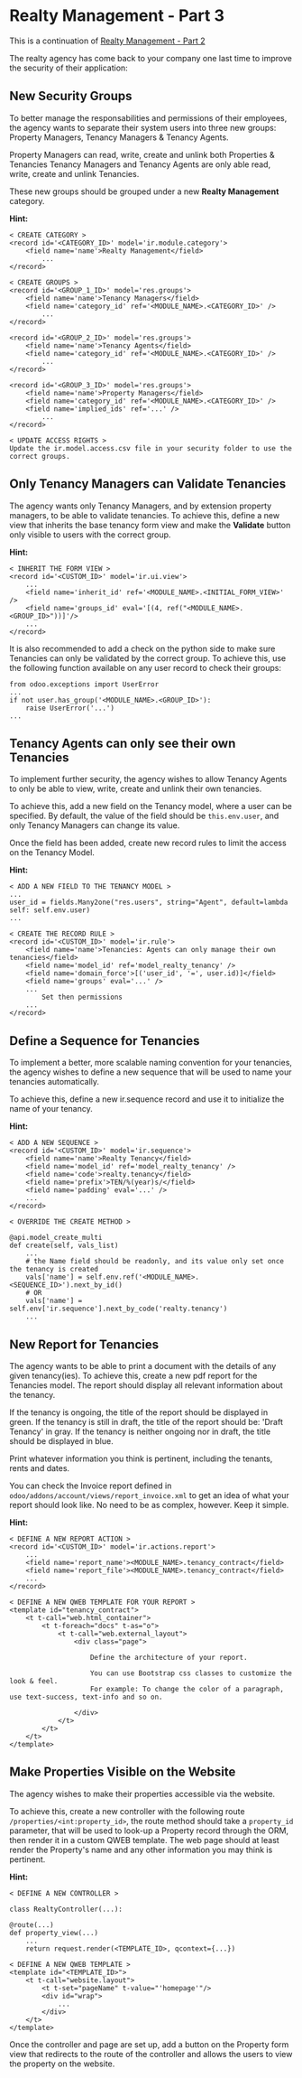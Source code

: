 # Realty Management - Part 3

This is a continuation of [Realty Management - Part 2](./realty_management_3.md)

The realty agency has come back to your company one last time to improve the security of their application:

## New Security Groups

To better manage the responsabilities and permissions of their employees, the agency wants to separate their system users
into three new groups: Property Managers, Tenancy Managers & Tenancy Agents.

Property Managers can read, write, create and unlink both Properties & Tenancies
Tenancy Managers and Tenancy Agents are only able read, write, create and unlink Tenancies.

These new groups should be grouped under a new **Realty Management** category.

**Hint:**

```
< CREATE CATEGORY >
<record id='<CATEGORY_ID>' model='ir.module.category'>
    <field name='name'>Realty Management</field>
        ...
</record>

< CREATE GROUPS >
<record id='<GROUP_1_ID>' model='res.groups'>
    <field name='name'>Tenancy Managers</field>
    <field name='category_id' ref='<MODULE_NAME>.<CATEGORY_ID>' />
        ...
</record>

<record id='<GROUP_2_ID>' model='res.groups'>
    <field name='name'>Tenancy Agents</field>
    <field name='category_id' ref='<MODULE_NAME>.<CATEGORY_ID>' />
        ...
</record>

<record id='<GROUP_3_ID>' model='res.groups'>
    <field name='name'>Property Managers</field>
    <field name='category_id' ref='<MODULE_NAME>.<CATEGORY_ID>' />
    <field name='implied_ids' ref='...' />
        ...
</record>

< UPDATE ACCESS RIGHTS >
Update the ir.model.access.csv file in your security folder to use the correct groups.

```

## Only Tenancy Managers can Validate Tenancies

The agency wants only Tenancy Managers, and by extension property managers, to be able to validate tenancies.
To achieve this, define a new view that inherits the base tenancy form view and make the **Validate** button only
visible to users with the correct group.

**Hint:**

```
< INHERIT THE FORM VIEW >
<record id='<CUSTOM_ID>' model='ir.ui.view'>
    ...
    <field name='inherit_id' ref='<MODULE_NAME>.<INITIAL_FORM_VIEW>' />
    <field name='groups_id' eval='[(4, ref("<MODULE_NAME>.<GROUP_ID>"))]'/>
    ...
</record>
```

It is also recommended to add a check on the python side to make sure Tenancies can only be validated by the correct group. To achieve this, use the following function available on any user record to check their groups:

```
from odoo.exceptions import UserError
...
if not user.has_group('<MODULE_NAME>.<GROUP_ID>'):
    raise UserError('...')
...
```

## Tenancy Agents can only see their own Tenancies

To implement further security, the agency wishes to allow Tenancy Agents to only be able to view, write, create and unlink their own tenancies.

To achieve this, add a new field on the Tenancy model, where a user can be specified. By default, the value of the field
should be `this.env.user`, and only Tenancy Managers can change its value.

Once the field has been added, create new record rules to limit the access on the Tenancy Model.

**Hint:**

```
< ADD A NEW FIELD TO THE TENANCY MODEL >
...
user_id = fields.Many2one("res.users", string="Agent", default=lambda self: self.env.user)
...

< CREATE THE RECORD RULE >
<record id='<CUSTOM_ID>' model='ir.rule'>
    <field name='name'>Tenancies: Agents can only manage their own tenancies</field>
    <field name='model_id' ref='model_realty_tenancy' />
    <field name='domain_force'>[('user_id', '=', user.id)]</field>
    <field name='groups' eval='...' />
    ...
        Set then permissions
    ...
</record>
```

## Define a Sequence for Tenancies

To implement a better, more scalable naming convention for your tenancies, the agency wishes to define a new
sequence that will be used to name your tenancies automatically.

To achieve this, define a new ir.sequence record and use it to initialize the name of your tenancy.

**Hint:**

```
< ADD A NEW SEQUENCE >
<record id='<CUSTOM_ID>' model='ir.sequence'>
    <field name='name'>Realty Tenancy</field>
    <field name='model_id' ref='model_realty_tenancy' />
    <field name='code'>realty.tenancy</field>
    <field name='prefix'>TEN/%(year)s/</field>
    <field name='padding' eval='...' />
    ...
</record>

< OVERRIDE THE CREATE METHOD >

@api.model_create_multi
def create(self, vals_list)
    ...
    # the Name field should be readonly, and its value only set once the tenancy is created
    vals['name'] = self.env.ref('<MODULE_NAME>.<SEQUENCE_ID>').next_by_id()
    # OR
    vals['name'] = self.env['ir.sequence'].next_by_code('realty.tenancy')
    ...
```

## New Report for Tenancies

The agency wants to be able to print a document with the details of any given tenancy(ies).
To achieve this, create a new pdf report for the Tenancies model. The report should display all relevant information
about the tenancy.

If the tenancy is ongoing, the title of the report should be displayed in green.
If the tenancy is still in draft, the title of the report should be: 'Draft Tenancy' in gray.
If the tenancy is neither ongoing nor in draft, the title should be displayed in blue.

Print whatever information you think is pertinent, including the tenants, rents and dates.

You can check the Invoice report defined in `odoo/addons/account/views/report_invoice.xml` to get an idea of what
your report should look like. No need to be as complex, however. Keep it simple.

**Hint:**

```
< DEFINE A NEW REPORT ACTION >
<record id='<CUSTOM_ID>' model='ir.actions.report'>
    ...
    <field name='report_name'><MODULE_NAME>.tenancy_contract</field>
    <field name='report_file'><MODULE_NAME>.tenancy_contract</field>
    ...
</record>

< DEFINE A NEW QWEB TEMPLATE FOR YOUR REPORT >
<template id="tenancy_contract">
    <t t-call="web.html_container">
        <t t-foreach="docs" t-as="o">
            <t t-call="web.external_layout">
                <div class="page">

                    Define the architecture of your report.

                    You can use Bootstrap css classes to customize the look & feel.
                    For example: To change the color of a paragraph, use text-success, text-info and so on.

                </div>
            </t>
        </t>
    </t>
</template>

```

## Make Properties Visible on the Website

The agency wishes to make their properties accessible via the website.

To achieve this, create a new controller with the following route `/properties/<int:property_id>`, the route method should take a `property_id` parameter, that will be used to look-up a Property record through the ORM, then render it in a custom QWEB template.
The web page should at least render the Property's name and any other information you may think is pertinent.

**Hint:**

```
< DEFINE A NEW CONTROLLER >

class RealtyController(...):

@route(...)
def property_view(...)
    ...
    return request.render(<TEMPLATE_ID>, qcontext={...})

< DEFINE A NEW QWEB TEMPLATE >
<template id="<TEMPLATE_ID>">
    <t t-call="website.layout">
        <t t-set="pageName" t-value="'homepage'"/>
        <div id="wrap">
            ...
        </div>
    </t>
</template>

```

Once the controller and page are set up, add a button on the Property form view that redirects to the route of the controller and allows the users to view the property on the website.
